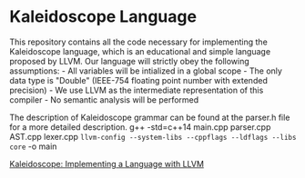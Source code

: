 # Kaleidoscope Language

This repository contains all the code necessary for implementing the Kaleidoscope language, which is an educational and simple language proposed by LLVM. 
Our language will strictly obey the following assumptions:
    - All variables will be intialized in a global scope
    - The only data type is "Double" (IEEE-754 floating point number with extended precision)
    - We use LLVM as the intermediate representation of this compiler
    - No semantic analysis will be performed

The description of Kaleidoscope grammar can be found at the parser.h file for a more detailed description. 
g++ -std=c++14 main.cpp parser.cpp AST.cpp lexer.cpp `llvm-config --system-libs --cppflags --ldflags --libs core` -o main

[Kaleidoscope: Implementing a Language with LLVM](https://llvm.org/docs/tutorial/LangImpl01.html)